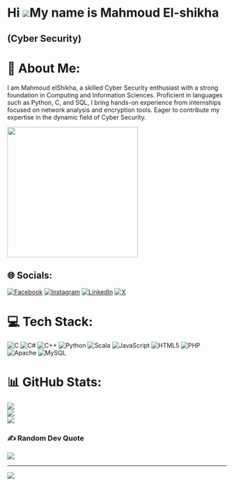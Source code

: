 Hi ![](https://user-images.githubusercontent.com/18350557/176309783-0785949b-9127-417c-8b55-ab5a4333674e.gif)My name is Mahmoud El-shikha
=========================================================================================================================================

(Cyber Security)
----------------

# 💫 About Me:
I am Mahmoud elShikha, a skilled Cyber Security enthusiast with a strong foundation in Computing and Information Sciences. Proficient in languages such as Python, C, and SQL, I bring hands-on experience from internships focused on network analysis and encryption tools. Eager to contribute my expertise in the dynamic field of Cyber Security.

<img src="https://cyberdefenders-storage.s3.me-central-1.amazonaws.com/profile-badges/elshikha.png" width="300" />

## 🌐 Socials:
[![Facebook](https://img.shields.io/badge/Facebook-%231877F2.svg?logo=Facebook&logoColor=white)](https://facebook.com/https://www.facebook.com/profile.php?id=100055414586452) [![Instagram](https://img.shields.io/badge/Instagram-%23E4405F.svg?logo=Instagram&logoColor=white)](https://instagram.com/http://www.instagram.com/m7moud.3ala) [![LinkedIn](https://img.shields.io/badge/LinkedIn-%230077B5.svg?logo=linkedin&logoColor=white)](https://linkedin.com/in/https://www.linkedin.com/in/mahmoud-elshikha/) [![X](https://img.shields.io/badge/X-black.svg?logo=X&logoColor=white)](https://x.com/https://www.x.com/medo3ala) 

# 💻 Tech Stack:
![C](https://img.shields.io/badge/c-%2300599C.svg?style=for-the-badge&logo=c&logoColor=white) ![C#](https://img.shields.io/badge/c%23-%23239120.svg?style=for-the-badge&logo=csharp&logoColor=white) ![C++](https://img.shields.io/badge/c++-%2300599C.svg?style=for-the-badge&logo=c%2B%2B&logoColor=white) ![Python](https://img.shields.io/badge/python-3670A0?style=for-the-badge&logo=python&logoColor=ffdd54) ![Scala](https://img.shields.io/badge/scala-%23DC322F.svg?style=for-the-badge&logo=scala&logoColor=white) ![JavaScript](https://img.shields.io/badge/javascript-%23323330.svg?style=for-the-badge&logo=javascript&logoColor=%23F7DF1E) ![HTML5](https://img.shields.io/badge/html5-%23E34F26.svg?style=for-the-badge&logo=html5&logoColor=white) ![PHP](https://img.shields.io/badge/php-%23777BB4.svg?style=for-the-badge&logo=php&logoColor=white) ![Apache](https://img.shields.io/badge/apache-%23D42029.svg?style=for-the-badge&logo=apache&logoColor=white) ![MySQL](https://img.shields.io/badge/mysql-4479A1.svg?style=for-the-badge&logo=mysql&logoColor=white)
# 📊 GitHub Stats:
![](https://github-readme-stats.vercel.app/api?username=elshikha&theme=blue-green&hide_border=false&include_all_commits=true&count_private=true)<br/>
![](https://github-readme-streak-stats.herokuapp.com/?user=elshikha&theme=blue-green&hide_border=false)<br/>
![](https://github-readme-stats.vercel.app/api/top-langs/?username=elshikha&theme=blue-green&hide_border=false&include_all_commits=true&count_private=true&layout=compact)

### ✍️ Random Dev Quote
![](https://quotes-github-readme.vercel.app/api?type=horizontal&theme=radical)


---
[![](https://visitcount.itsvg.in/api?id=elshikha&icon=0&color=0)](https://visitcount.itsvg.in)

<!-- Proudly created with GPRM ( https://gprm.itsvg.in ) -->
